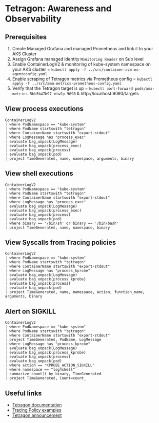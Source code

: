 # Tetragon: Awareness and Observability

## Prerequisites

1. Create Managed Grafana and managed Prometheus and link it to your AKS Cluster
1. Assign Grafana managed identity `Monitoring Reader` on Sub level
1. Enable ContainerLogV2 & monitoring of kube-system namespace on your AKS cluster = `kubectl apply -f ../src/container-azm-ms-agentconfig.yaml`
1. Enable scraping of Tetragon metrics via Prometheus config = `kubectl apply -f ../src/ama-metrics-prometheus-config.yaml`
1. Verify that the Tetragon target is up = `kubectl port-forward pods/ama-metrics-5bb5b47b97-vtw2p 9090` & http://localhost:9090/targets

## View process executions

```Kusto
ContainerLogV2
| where PodNamespace == "kube-system"
| where PodName startswith "tetragon"
| where ContainerName startswith "export-stdout"
| where LogMessage has "process_exec"
| evaluate bag_unpack(LogMessage)
| evaluate bag_unpack(process_exec)
| evaluate bag_unpack(process)
| evaluate bag_unpack(pod)
| project TimeGenerated, name, namespace, arguments, binary
```

## View shell executions

```Kusto
ContainerLogV2
| where PodNamespace == "kube-system"
| where PodName startswith "tetragon"
| where ContainerName startswith "export-stdout"
| where LogMessage has "process_exec"
| evaluate bag_unpack(LogMessage)
| evaluate bag_unpack(process_exec)
| evaluate bag_unpack(process)
| evaluate bag_unpack(pod)
| where binary == '/bin/sh' or binary == '/bin/bash'
| project TimeGenerated, name, namespace, binary
```

## View Syscalls from Tracing policies

```Kusto
ContainerLogV2
| where PodNamespace == "kube-system"
| where PodName startswith "tetragon"
| where ContainerName startswith "export-stdout"
| where LogMessage has "process_kprobe"
| evaluate bag_unpack(LogMessage)
| evaluate bag_unpack(process_kprobe)
| evaluate bag_unpack(process)
| evaluate bag_unpack(pod)
| project TimeGenerated, name, namespace, action, function_name, arguments, binary
```

## Alert on SIGKILL

```Kusto
ContainerLogV2
| where PodNamespace == "kube-system"
| where PodName startswith "tetragon"
| where ContainerName startswith "export-stdout"
| project TimeGenerated, PodName, LogMessage
| where LogMessage has "process_kprobe"
| evaluate bag_unpack(LogMessage)
| evaluate bag_unpack(process_kprobe)
| evaluate bag_unpack(process)
| evaluate bag_unpack(pod)
| where action == "KPROBE_ACTION_SIGKILL"
| where namespace == "log4shell"
| summarize count() by binary, TimeGenerated
| project TimeGenerated, Count=count_
```

## Useful links

- [Tetragon documentation](https://tetragon.cilium.io/docs/overview/)
- [Tracing Policy examples](https://github.com/cilium/tetragon/tree/main/examples/tracingpolicy)
- [Tetragon announcement](https://isovalent.com/blog/post/2022-05-16-tetragon/)